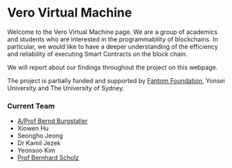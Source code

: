 # Vero Virtual Machine


Welcome to the Vero Virtual Machine page. We are a group of academics and students who are interested in the programmability of blockchains. In particular, we would like to have a deeper understanding of the efficiency and reliability of executing Smart Contracts on the block chain. 

We will report about our findings throughout the project on this webpage. 

The project is partially funded and supported by [Fantom Foundation](https://fantom.foundation), Yonsei University and The University of Sydney.

### Current Team

- [A/Prof Bernd Burgstaller](https://elc.yonsei.ac.kr/people.htm)
- Xiowen Hu
- Seongho Jeong
- Dr Kamil Jezek
- Yeonsoo Kim
- [Prof Bernhard Scholz](http://b-scholz.github.io)

